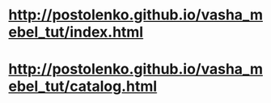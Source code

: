 # http://postolenko.github.io/vasha_mebel_tut/index.html
# http://postolenko.github.io/vasha_mebel_tut/catalog.html
